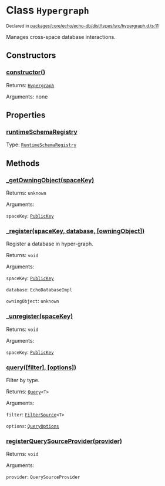 # Class `Hypergraph`
<sub>Declared in [packages/core/echo/echo-db/dist/types/src/hypergraph.d.ts:11]()</sub>


Manages cross-space database interactions.

## Constructors
### [constructor()]()




Returns: <code>[Hypergraph](/api/@dxos/react-client/classes/Hypergraph)</code>

Arguments: none





## Properties
### [runtimeSchemaRegistry]()
Type: <code>[RuntimeSchemaRegistry](/api/@dxos/react-client/classes/RuntimeSchemaRegistry)</code>




## Methods
### [_getOwningObject(spaceKey)]()




Returns: <code>unknown</code>

Arguments: 

`spaceKey`: <code>[PublicKey](/api/@dxos/react-client/classes/PublicKey)</code>


### [_register(spaceKey, database, \[owningObject\])]()


Register a database in hyper-graph.

Returns: <code>void</code>

Arguments: 

`spaceKey`: <code>[PublicKey](/api/@dxos/react-client/classes/PublicKey)</code>

`database`: <code>EchoDatabaseImpl</code>

`owningObject`: <code>unknown</code>


### [_unregister(spaceKey)]()




Returns: <code>void</code>

Arguments: 

`spaceKey`: <code>[PublicKey](/api/@dxos/react-client/classes/PublicKey)</code>


### [query(\[filter\], \[options\])]()


Filter by type.

Returns: <code>[Query](/api/@dxos/react-client/classes/Query)&lt;T&gt;</code>

Arguments: 

`filter`: <code>[FilterSource](/api/@dxos/react-client/types/FilterSource)&lt;T&gt;</code>

`options`: <code>[QueryOptions](/api/@dxos/react-client/interfaces/QueryOptions)</code>


### [registerQuerySourceProvider(provider)]()




Returns: <code>void</code>

Arguments: 

`provider`: <code>QuerySourceProvider</code>


